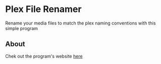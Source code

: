 # Plex File Renamer
Rename your media files to match the plex naming conventions with this simple program

## About
Chek out the program's website [here](http://javierfeliz.com/other/plexfilerenamer/)
